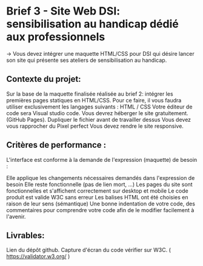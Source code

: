  # Brief 3 - Site Web DSI: sensibilisation au handicap dédié aux professionnels
  
 -> Vous devez intégrer une maquette HTML/CSS pour DSI qui désire lancer son site qui présente ses ateliers de sensibilisation au handicap.


## Contexte du projet:

   Sur la base de la maquette finalisée réalisée au brief 2: intégrer les premières pages statiques en HTML/CSS.
   Pour ce faire, il vous faudra utiliser exclusivement les langages suivants : HTML / CSS Votre éditeur de code sera Visual studio code.
   Vous devrez héberger le site gratuitement. (GitHub Pages).
   Dupliquer le fichier avant de travailler dessus Vous devez vous rapprocher du Pixel perfect Vous devez rendre le site responsive.

## Critères de performance :

L'interface est conforme à la demande de l'expression (maquette) de besoin :

   Elle applique les changements nécessaires demandés dans l'expression de besoin
   Elle reste fonctionnelle (pas de lien mort, ...)
   Les pages du site sont fonctionnelles et s'affichent correctement sur desktop et mobile Le code produit est valide W3C sans erreur
   Les balises HTML ont été choisies en raison de leur sens (sémantique)
   Une bonne indentation de votre code, des commentaires pour comprendre votre code afin de le modifier facilement à l'avenir.
   
   
## Livrables:

Lien du dépôt github.
Capture d'écran du code vérifier sur W3C. ( https://validator.w3.org/ )

